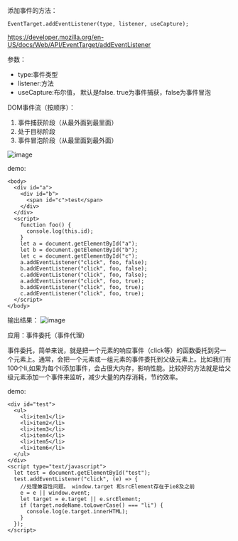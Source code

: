 添加事件的方法：
```
EventTarget.addEventListener(type, listener, useCapture);
```
https://developer.mozilla.org/en-US/docs/Web/API/EventTarget/addEventListener

参数：
 * type:事件类型
 * listener:方法
 * useCapture:布尔值， 默认是false. true为事件捕获，false为事件冒泡

DOM事件流（按顺序）：
1. 事件捕获阶段（从最外面到最里面）
2. 处于目标阶段
3. 事件冒泡阶段（从最里面到最外面）

![image](https://user-images.githubusercontent.com/69185043/132609986-59d015aa-85a8-43e6-b258-048b74ebd981.png)

demo:
```
<body>
  <div id="a">
    <div id="b">
      <span id="c">test</span>
    </div>
  </div>
  <script>
    function foo() {
      console.log(this.id);
    }
    let a = document.getElementById("a");
    let b = document.getElementById("b");
    let c = document.getElementById("c");
    a.addEventListener("click", foo, false);
    b.addEventListener("click", foo, false);
    c.addEventListener("click", foo, false);
    a.addEventListener("click", foo, true);
    b.addEventListener("click", foo, true);
    c.addEventListener("click", foo, true);
  </script>
</body>
```

输出结果：
![image](https://user-images.githubusercontent.com/69185043/132610195-12c5ecb8-5997-4a04-b64b-85fadc46baf7.png)

应用：事件委托（事件代理）

事件委托，简单来说，就是把一个元素的响应事件（click等）的函数委托到另一个元素上。通常，会把一个元素或一组元素的事件委托到父级元素上。比如我们有100个li,如果为每个li添加事件，会占很大内存，影响性能。比较好的方法就是给父级元素添加一个事件来监听，减少大量的内存消耗，节约效率。

demo:
```
<div id="test">
  <ul>
    <li>item1</li>
    <li>item2</li>
    <li>item3</li>
    <li>item4</li>
    <li>item5</li>
    <li>item6</li>
  </ul>
</div>
<script type="text/javascript">
  let test = document.getElementById("test");
  test.addEventListener("click", (e) => {
    //处理兼容性问题。 window.target 和srcElement存在于ie8及之前
    e = e || window.event;
    let target = e.target || e.srcElement;
    if (target.nodeName.toLowerCase() === "li") {
      console.log(e.target.innerHTML);
    }
  });
</script>
```

